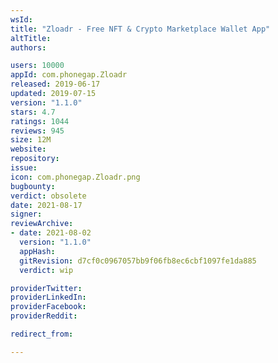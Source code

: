 ```yaml
---
wsId: 
title: "Zloadr - Free NFT & Crypto Marketplace Wallet App"
altTitle: 
authors:

users: 10000
appId: com.phonegap.Zloadr
released: 2019-06-17
updated: 2019-07-15
version: "1.1.0"
stars: 4.7
ratings: 1044
reviews: 945
size: 12M
website: 
repository: 
issue: 
icon: com.phonegap.Zloadr.png
bugbounty: 
verdict: obsolete
date: 2021-08-17
signer: 
reviewArchive:
- date: 2021-08-02
  version: "1.1.0"
  appHash: 
  gitRevision: d7cf0c0967057bb9f06fb8ec6cbf1097fe1da885
  verdict: wip

providerTwitter: 
providerLinkedIn: 
providerFacebook: 
providerReddit: 

redirect_from:

---
```



